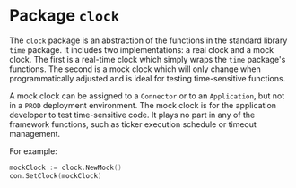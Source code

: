 # Package `clock`

The `clock` package is an abstraction of the functions in the standard library `time` package. It includes two implementations: a real clock and a mock clock. The first
is a real-time clock which simply wraps the `time` package's functions. The
second is a mock clock which will only change when
programmatically adjusted and is ideal for testing time-sensitive functions.

A mock clock can be assigned to a `Connector` or to an `Application`, but not in a `PROD` deployment environment. The mock clock is for the application developer to test time-sensitive code. It plays no part in any of the framework functions, such as ticker execution schedule or timeout management.

For example:

```go
mockClock := clock.NewMock()
con.SetClock(mockClock)
```
